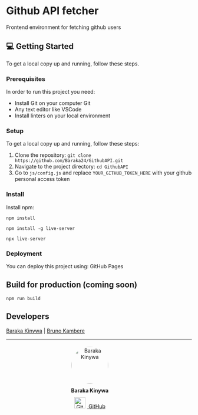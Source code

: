 # Github API fetcher

Frontend environment for fetching github users

## 💻 Getting Started <a name="getting-started"></a>

To get a local copy up and running, follow these steps.

### Prerequisites <a name="prerequisites"></a>

In order to run this project you need:

- Install Git on your computer Git
- Any text editor like VSCode
- Install linters on your local environment


### Setup <a name="setup"></a>

To get a local copy up and running, follow these steps:

1. Clone the repository: `git clone https://github.com/Baraka24/GithubAPI.git`
2. Navigate to the project directory: `cd GithubAPI`
3. Go to `js/config.js` and replace `YOUR_GITHUB_TOKEN_HERE` with your github personal access token

### Install <a name="install"></a>

Install npm:
 ```
 npm install

 npm install -g live-server

 npx live-server

```


### Deployment <a name="deployment"></a>

You can deploy this project using: GitHub Pages

## Build for production (coming soon)

```
npm run build
```


## Developers

[Baraka Kinywa](https://github.com/Baraka24) | [Bruno Kambere](https://github.com/kambereBr)

---

<div style="display: flex; justify-content: center; align-items: center; margin-top: 20px;">
    <!-- Baraka Kinywa -->
    <div style="text-align: center; margin-right: 50px;">
        <img src="https://avatars.githubusercontent.com/u/Baraka24?size=200" alt="Baraka Kinywa" style="border-radius: 50%; width: 100px; height: 100px; overflow: hidden;">
        <p style="margin: 10px 0; font-weight: bold;">Baraka Kinywa</p>
        <a href="https://github.com/Baraka24">
            <img src="https://github.com/fluidicon.png" alt="GitHub Icon" width="30" height="30" style="margin-right: 5px;">
            GitHub
        </a>
    </div>



</div>

